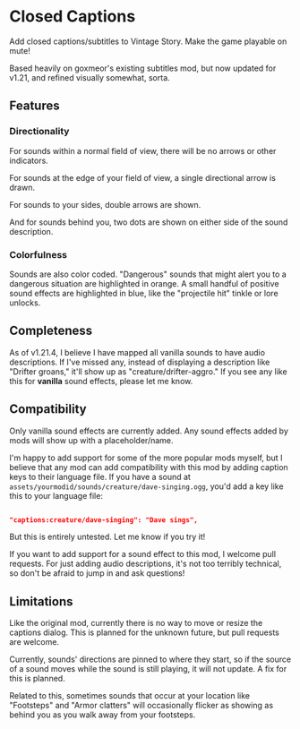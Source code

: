 # Closed Captions

Add closed captions/subtitles to Vintage Story. Make the game playable on mute!

Based heavily on goxmeor's existing subtitles mod, but now updated for v1.21, and refined visually somewhat, sorta.

## Features

### Directionality

For sounds within a normal field of view, there will be no arrows or other indicators.

For sounds at the edge of your field of view, a single directional arrow is drawn.

For sounds to your sides, double arrows are shown.

And for sounds behind you, two dots are shown on either side of the sound description.

### Colorfulness

Sounds are also color coded. "Dangerous" sounds that might alert you to a dangerous situation are highlighted in orange. A small handful of positive sound effects are highlighted in blue, like the "projectile hit" tinkle or lore unlocks.

## Completeness

As of v1.21.4, I believe I have mapped all vanilla sounds to have audio descriptions. If I've missed any, instead of displaying a description like "Drifter groans," it'll show up as "creature/drifter-aggro." If you see any like this for **vanilla** sound effects, please let me know.

## Compatibility

Only vanilla sound effects are currently added. Any sound effects added by mods will show up with a placeholder/name.

I'm happy to add support for some of the more popular mods myself, but I believe that any mod can add compatibility with this mod by adding caption keys to their language file. If you have a sound at `assets/yourmodid/sounds/creature/dave-singing.ogg`, you'd add a key like this to your language file:

```json

"captions:creature/dave-singing": "Dave sings",

```

But this is entirely untested. Let me know if you try it!

If you want to add support for a sound effect to this mod, I welcome pull requests. For just adding audio descriptions, it's not too terribly technical, so don't be afraid to jump in and ask questions!

## Limitations

Like the original mod, currently there is no way to move or resize the captions dialog. This is planned for the unknown future, but pull requests are welcome.

Currently, sounds' directions are pinned to where they start, so if the source of a sound moves while the sound is still playing, it will not update. A fix for this is planned.

Related to this, sometimes sounds that occur at your location like "Footsteps" and "Armor clatters" will occasionally flicker as showing as behind you as you walk away from your footsteps.